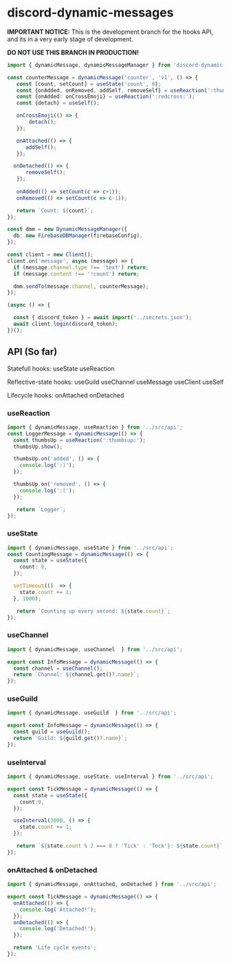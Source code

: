# discord-dynamic-messages

__IMPORTANT NOTICE:__ This is the development branch for the hooks API, and its in a very early stage of development.

__DO NOT USE THIS BRANCH IN PRODUCTION!__

```ts
import { dynamicMessage, dynamicMessageManager } from 'discord-dynamic-messages';

const counterMessage = dynamicMessage('counter', 'v1', () => {
   const [count, setCount] = useState('count', 0);
   const {onAdded, onRemoved, addSelf, removeSelf} = useReaction(':thumbsup:');
   const {onAdded: onCrossEmoji} = useReaction(':redcross:');
   const {detach} = useSelf();

   onCrossEmoji(() => {
       detach();
   });

   onAttached(() => {
      addSelf();
   });

  onDetached(() => {
      removeSelf();
   });
   
   onAdded(() => setCount(c => c+1));
   onRemoved(() => setCount(c => c-1));

   return `Count: ${count}`;
});

const dmm = new DynamicMessageManager({
  db: new FirebaseDBManager(firebaseConfig),
});

const client = new Client();
client.on('message', async (message) => {
  if (message.channel.type !== 'text') return;
  if (message.content !== '!count') return;

  dmm.sendTo(message.channel, counterMessage);
});

(async () => {

  const { discord_token } = await import('../secrets.json');
  await client.login(discord_token);
})();
```

## API (So far)

Statefull hooks:
useState
useReaction

Reflective-state hooks:
useGuild
useChannel
useMessage
useClient
useSelf

Lifecycle hooks:
onAttached
onDetached

### useReaction

```ts
import { dynamicMessage, useReaction } from '../src/api';
const LoggerMessage = dynamicMessage(() => {
  const thumbsUp = useReaction(':thumbsup:');
  thumbsUp.show();

  thumbsUp.on('added', () => {
    console.log(':)');
  });

  thumbsUp.on('removed', () => {
    console.log(':(');
  });

   return `Logger`;
});
```

### useState

```ts
import { dynamicMessage, useState } from '../src/api';
const CountingMessage = dynamicMessage(() => {
  const state = useState({
    count: 0,
  });

  setTimeout(()  => {
    state.count += 1;
  }, 1000);

   return `Counting up every second: ${state.count}`;
});
```

### useChannel

```ts
import { dynamicMessage, useChannel  } from '../src/api';

export const InfoMessage = dynamicMessage(() => {
  const channel = useChannel();
  return `Channel: ${channel.get()?.name}`;
});
```

### useGuild

```ts
import { dynamicMessage, useGuild  } from '../src/api';

export const InfoMessage = dynamicMessage(() => {
  const guild = useGuild();
  return `Guild: ${guild.get()?.name}`;
});
```

### useInterval

```ts
import { dynamicMessage, useState, useInterval } from '../src/api';

export const TickMessage = dynamicMessage(() => {
  const state = useState({
    count:0,
  });

  useInterval(3000, () => {
    state.count += 1;
  });

   return `${state.count % 2 === 0 ? 'Tick' : 'Tock'}: ${state.count}`;
});
```

### onAttached & onDetached

```ts
import { dynamicMessage, onAttached, onDetached } from '../src/api';

export const TickMessage = dynamicMessage(() => {
  onAttached(() => {
    console.log('Attached!');
  });
  onDetached(() => {
    console.log('Detached!');
  });

  return 'Life cycle events';
});
```
